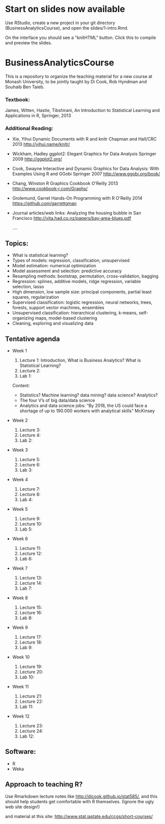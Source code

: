 # Start on slides now available

Use RStudio, create a new project in your git directory (BusinessAnalyticsCourse), and open the slides/1-intro.Rmd. 

On the interface you should see a "knitHTML" button. Click this to compile and preview the slides.

# BusinessAnalyticsCourse
This is a repository to organize the teaching material for a new course at Monash University, to be jointly taught by Di Cook, Rob Hyndman and Souhaib Ben Taieb.

### Textbook: 

James, Witten, Hastie, Tibshirani, An Introduction to Statistical Learning and Applications in R, Springer, 2013
          
### Additional Reading: 
  
  *  Xie, Yihui
        Dynamic Documents with R and knitr
        Chapman and Hall/CRC
        2013
        http://yihui.name/knitr/
                      
  * Wickham, Hadley
        ggplot2: Elegant Graphics for Data Analysis
        Springer
        2009
        http://ggplot2.org/
        
  * Cook, Swayne
        Interactive and Dynamic Graphics for Data Analysis: With Examples Using R and GGobi
        Springer
        2007
        http://www.ggobi.org/book/
        
  * Chang, Winston
        R Graphics Cookbook
        O'Reilly
        2013
        http://www.cookbook-r.com/Graphs/
        
  * Grolemund, Garret
        Hands-On Programming with R
        O'Reilly
        2014
        https://github.com/garrettgman
        
  * Journal articles/web links:
      Analyzing the housing bubble in San Francisco http://vita.had.co.nz/papers/bay-area-blues.pdf
      
      .... 
      
##  Topics:
* What is statistical learning?
* Types of models: regression, classification, unsupervised
* Model estimation: numerical optimization
* Model assessment and selection: predictive accuracy
* Resampling methods: bootstrap, permutation, cross-validation, bagging
* Regression: splines, additive models, ridge regression, variable selection, lasso
* High dimension, low sample size: principal components, partial least squares, regularization
* Supervised classification: logistic regression, neural networks, trees, forests, support vector machines, ensembles
* Unsupervised classification: hierarchical clustering, k-means, self-organizing maps, model-based clustering
* Cleaning, exploring and visualizing data

## Tentative agenda

* Week 1
  1. Lecture 1: Introduction, What is Business Analytics? What is Statistical Learning? 
  2. Lecture 2: 
  3. Lab 1: 

  Content: 
    - Statistics? Machine learning? data mining? data science? Analytics? 
    - The four V’s of big data/data science
    - Analytics and data science jobs: “By 2018, the US could face a shortage of up to 190.000 workers with analytical skills” McKinsey

* Week 2
  1. Lecture 3:
  2. Lecture 4:
  3. Lab 2:

* Week 3
  1. Lecture 5:
  2. Lecture 6:
  3. Lab 3:

* Week 4
  1. Lecture 7:
  2. Lecture 8:
  3. Lab 4:

* Week 5
  1. Lecture 9:
  2. Lecture 10:
  3. Lab 5:

* Week 6
  1. Lecture 11:
  2. Lecture 12:
  3. Lab 6:

* Week 7
  1. Lecture 13:
  2. Lecture 14:
  3. Lab 7:

* Week 8
  1. Lecture 15:
  2. Lecture 16:
  3. Lab 8:

* Week 9
  1. Lecture 17:
  2. Lecture 18:
  3. Lab 9:

* Week 10
  1. Lecture 19:
  2. Lecture 20:
  3. Lab 10:

* Week 11
  1. Lecture 21:
  2. Lecture 22:
  3. Lab 11:

* Week 12
  1. Lecture 23:
  2. Lecture 24:
  3. Lab 12:

## Software:
* R 
* Weka
      
## Approach to teaching R? 

Use Rmarkdown lecture notes like http://dicook.github.io/stat585/, and this should help students get comfortable with R themselves. (Ignore the ugly web site design!)

and material at this site: http://www.stat.iastate.edu/ccgs/short-courses/
        
          
